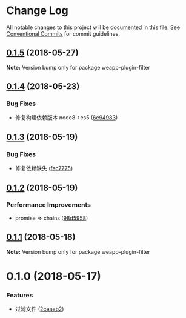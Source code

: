 # Change Log

All notable changes to this project will be documented in this file.
See [Conventional Commits](https://conventionalcommits.org) for commit guidelines.

<a name="0.1.5"></a>
## [0.1.5](https://github.com/tolerance-go/weapp-start/compare/weapp-plugin-filter@0.1.4...weapp-plugin-filter@0.1.5) (2018-05-27)




**Note:** Version bump only for package weapp-plugin-filter

<a name="0.1.4"></a>
## [0.1.4](https://github.com/tolerance-go/weapp-cli/compare/weapp-plugin-filter@0.1.3...weapp-plugin-filter@0.1.4) (2018-05-23)


### Bug Fixes

* 修复构建依赖版本 node8->es5 ([6e94983](https://github.com/tolerance-go/weapp-cli/commit/6e94983))




<a name="0.1.3"></a>
## [0.1.3](https://github.com/tolerance-go/weapp-cli/compare/weapp-plugin-filter@0.1.2...weapp-plugin-filter@0.1.3) (2018-05-19)


### Bug Fixes

* 修复依赖缺失 ([fac7775](https://github.com/tolerance-go/weapp-cli/commit/fac7775))




<a name="0.1.2"></a>
## [0.1.2](https://github.com/tolerance-go/weapp-cli/compare/weapp-plugin-filter@0.1.1...weapp-plugin-filter@0.1.2) (2018-05-19)


### Performance Improvements

* promise => chains ([98d5958](https://github.com/tolerance-go/weapp-cli/commit/98d5958))




<a name="0.1.1"></a>
## [0.1.1](https://github.com/tolerance-go/weapp-cli/compare/weapp-plugin-filter@0.1.0...weapp-plugin-filter@0.1.1) (2018-05-18)




**Note:** Version bump only for package weapp-plugin-filter

<a name="0.1.0"></a>
# 0.1.0 (2018-05-17)


### Features

* 过滤文件 ([2ceaeb2](https://github.com/tolerance-go/weapp-cli/commit/2ceaeb2))
